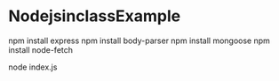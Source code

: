 # NodejsinclassExample

npm install express
npm install body-parser
npm install mongoose 
npm install node-fetch

node index.js